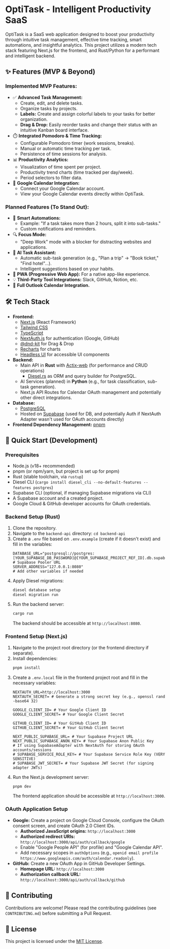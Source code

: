 # OptiTask - Intelligent Productivity SaaS

OptiTask is a SaaS web application designed to boost your productivity through intuitive task management, effective time tracking, smart automations, and insightful analytics. This project utilizes a modern tech stack featuring Next.js for the frontend, and Rust/Python for a performant and intelligent backend.

## ✨ Features (MVP & Beyond)

### Implemented MVP Features:
*   ✅ **Advanced Task Management:**
    *   Create, edit, and delete tasks.
    *   Organize tasks by projects.
    *   **Labels:** Create and assign colorful labels to your tasks for better organization.
    *   **Drag & Drop:** Easily reorder tasks and change their status with an intuitive Kanban board interface.
*   ⏱️ **Integrated Pomodoro & Time Tracking:**
    *   Configurable Pomodoro timer (work sessions, breaks).
    *   Manual or automatic time tracking per task.
    *   Persistence of time sessions for analysis.
*   📊 **Productivity Analytics:**
    *   Visualization of time spent per project.
    *   Productivity trend charts (time tracked per day/week).
    *   Period selectors to filter data.
*   📅 **Google Calendar Integration:**
    *   Connect your Google Calendar account.
    *   View your Google Calendar events directly within OptiTask.

### Planned Features (To Stand Out):
*   🤖 **Smart Automations:**
    *   Example: "If a task takes more than 2 hours, split it into sub-tasks."
    *   Custom notifications and reminders.
*   🔍 **Focus Mode:**
    *   "Deep Work" mode with a blocker for distracting websites and applications.
*   🧠 **AI Task Assistant:**
    *   Automatic sub-task generation (e.g., "Plan a trip" → "Book ticket," "Find hotel"...).
    *   Intelligent suggestions based on your habits.
*   📱 **PWA (Progressive Web App):** For a native app-like experience.
*   💡 **Third-Party Tool Integrations:** Slack, GitHub, Notion, etc.
*   🔄 **Full Outlook Calendar Integration.**

## 🛠️ Tech Stack

*   **Frontend:**
    *   [Next.js](https://nextjs.org/) (React Framework)
    *   [Tailwind CSS](https://tailwindcss.com/)
    *   [TypeScript](https://www.typescriptlang.org/)
    *   [NextAuth.js](https://next-auth.js.org/) for authentication (Google, GitHub)
    *   [@dnd-kit](https://dndkit.com/) for Drag & Drop
    *   [Recharts](https://recharts.org/) for charts
    *   [Headless UI](https://headlessui.com/) for accessible UI components
*   **Backend:**
    *   Main API in **Rust** with [Actix-web](https://actix.rs/) (for performance and CRUD operations)
        *   [Diesel.rs](https://diesel.rs/) as ORM and query builder for PostgreSQL.
    *   AI Services (planned) in **Python** (e.g., for task classification, sub-task generation).
    *   Next.js API Routes for Calendar OAuth management and potentially other direct integrations.
*   **Database:**
    *   [PostgreSQL](https://www.postgresql.org/)
    *   Hosted on [Supabase](https://supabase.io/) (used for DB, and potentially Auth if NextAuth Adapter wasn't used for OAuth accounts directly)
*   **Frontend Dependency Management:** [pnpm](https://pnpm.io/)

## 🚀 Quick Start (Development)

### Prerequisites
*   Node.js (v18+ recommended)
*   pnpm (or npm/yarn, but project is set up for pnpm)
*   Rust (stable toolchain, via `rustup`)
*   Diesel CLI (`cargo install diesel_cli --no-default-features --features postgres`)
*   Supabase CLI (optional, if managing Supabase migrations via CLI)
*   A Supabase account and a created project.
*   Google Cloud & GitHub developer accounts for OAuth credentials.

### Backend Setup (Rust)
1.  Clone the repository.
2.  Navigate to the `backend-api` directory: `cd backend-api`
3.  Create a `.env` file based on `.env.example` (create if it doesn't exist) and fill in the variables:
    ```env
    DATABASE_URL="postgresql://postgres:[YOUR_SUPABASE_DB_PASSWORD]@[YOUR_SUPABASE_PROJECT_REF_ID].db.supabase.co:6543/postgres" # Supabase Pooler URL
    SERVER_ADDRESS="127.0.0.1:8080"
    # Add other variables if needed
    ```
4.  Apply Diesel migrations:
    ```bash
    diesel database setup
    diesel migration run
    ```
5.  Run the backend server:
    ```bash
    cargo run
    ```
    The backend should be accessible at `http://localhost:8080`.

### Frontend Setup (Next.js)
1.  Navigate to the project root directory (or the frontend directory if separate).
2.  Install dependencies:
    ```bash
    pnpm install
    ```
3.  Create a `.env.local` file in the frontend project root and fill in the necessary variables:
    ```env
    NEXTAUTH_URL=http://localhost:3000
    NEXTAUTH_SECRET= # Generate a strong secret key (e.g., openssl rand -base64 32)

    GOOGLE_CLIENT_ID= # Your Google Client ID
    GOOGLE_CLIENT_SECRET= # Your Google Client Secret

    GITHUB_CLIENT_ID= # Your GitHub Client ID
    GITHUB_CLIENT_SECRET= # Your GitHub Client Secret
    
    NEXT_PUBLIC_SUPABASE_URL= # Your Supabase Project URL
    NEXT_PUBLIC_SUPABASE_ANON_KEY= # Your Supabase Anon Public Key
    # If using SupabaseAdapter with NextAuth for storing OAuth accounts/sessions
    # SUPABASE_SERVICE_ROLE_KEY= # Your Supabase Service Role Key (VERY SENSITIVE)
    # SUPABASE_JWT_SECRET= # Your Supabase JWT Secret (for signing adapter JWTs)
    ```
4.  Run the Next.js development server:
    ```bash
    pnpm dev
    ```
    The frontend application should be accessible at `http://localhost:3000`.

### OAuth Application Setup
*   **Google:** Create a project on Google Cloud Console, configure the OAuth consent screen, and create OAuth 2.0 Client IDs.
    *   **Authorized JavaScript origins:** `http://localhost:3000`
    *   **Authorized redirect URIs:** `http://localhost:3000/api/auth/callback/google`
    *   Enable "Google People API" (for profile) and "Google Calendar API".
    *   Add necessary scopes in `authOptions` (e.g., `openid email profile https://www.googleapis.com/auth/calendar.readonly`).
*   **GitHub:** Create a new OAuth App in GitHub Developer Settings.
    *   **Homepage URL:** `http://localhost:3000`
    *   **Authorization callback URL:** `http://localhost:3000/api/auth/callback/github`

## 🤝 Contributing

Contributions are welcome! Please read the contributing guidelines (see `CONTRIBUTING.md`) before submitting a Pull Request.

## 📜 License

This project is licensed under the [MIT License](LICENSE.md).